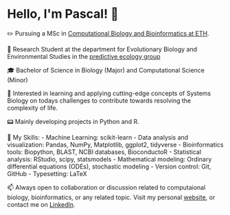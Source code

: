# Hello, I'm Pascal! 👋

✏️ Pursuing a MSc in [Computational Biology and Bioinformatics at ETH](https://cbb.ethz.ch/).

🔬 Research Student at the department for Evolutionary Biology and Environmental Studies in the [predictive ecology group](https://www.ieu.uzh.ch/en/research/ecology/extinction.html)

🎓 Bachelor of Science in Biology (Major) and Computational Science (Minor)

🌱 Interested in learning and applying cutting-edge concepts of Systems Biology on todays challenges to contribute towards resolving the complexity of life.

📟 Mainly developing projects in Python and R.

🔧 My Skills:
      - Machine Learning: scikit-learn
      - Data analysis and visualization: Pandas, NumPy, Matplotlib, ggplot2, tidyverse
      - Bioinformatics tools: Biopython, BLAST, NCBI databases, BioconductoR
      - Statistical analysis: RStudio, scipy, statsmodels
      - Mathematical modeling: Ordinary differential equations (ODEs), stochastic modeling
      - Version control: Git, GitHub
      - Typesetting: LaTeX
      
📫 Always open to collaboration or discussion related to computaional biology, bioinformatics, or any related topic. Visit my personal [website](https://pascalbartschi.github.io), or contact me on [LinkedIn](https://www.linkedin.com/in/pascal-baertschi/).


<!--


Welcome to my GitHub profile! I will persue my Masters degree in Computational Biology and Bioinformatics at ETH (Swiss Federal Institute of Technology) and working on a research paper about symmetric hysteresis dynamics in the department for Evolutionary Biology of UZH (University of Zurich). I'm passionate about applying computational methods and data analysis techniques to understand biological systems.

## 🔬 Research Interests

- Computational Biology
- Systems Biology
- Bioinformatics
- Data Analysis
- Mathematical Modeling in Biology

## 📝 Current Project: Symmetry Hysteresis Research

I am currently working on a research paper titled "Hysteresis in symmetric ecosysterms" as part of my studies at ETH. The aim of this project is to investigate the presence and implications of symmetry hysteresis in biological processes, such as developmental systems or ecological interactions. I am utilizing computational tools and mathematical modeling to analyze and simulate these phenomena.

## 🌱 Skills

- Programming languages: Python, R
- Machine Learning: scikit-learn
- Data analysis and visualization: Pandas, NumPy, Matplotlib, ggplot2, tidyverse
- Bioinformatics tools: Biopython, BLAST, NCBI databases, BioconductoR
- Statistical analysis: RStudio, scipy, statsmodels
- Mathematical modeling: Ordinary differential equations (ODEs), stochastic modeling
- Version control: Git, GitHub
- Typesetting: LaTeX

## 📫 Contact Me

I'm always open to collaboration and discussions related to computational biology, bioinformatics, or any related projects. You can reach me via email at [bartschi.compbio@gmail.com].

## 🌐 Find Me Online

- LinkedIn: [www.linkedin.com/in/pascal-baertschi/]
- ResearchGate: [www.researchgate.net/profile/Pascal-Baertschi]
- Personal Website: [TBD]

Thank you for visiting my profile! If you have any questions or would like to connect, feel free to reach out. Have a great day! 😄


-->

<!--
**pascalbartschi/pascalbartschi** is a ✨ _special_ ✨ repository because its `README.md` (this file) appears on your GitHub profile.

Here are some ideas to get you started:

- 🔭 I’m currently working on ...
- 🌱 I’m currently learning ...
- 👯 I’m looking to collaborate on ...
- 🤔 I’m looking for help with ...
- 💬 Ask me about ...
- 📫 How to reach me: ...
- 😄 Pronouns: ...
- ⚡ Fun fact: ...
-->
